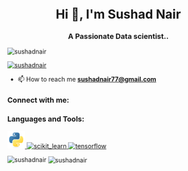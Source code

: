 
<h1 align="center">Hi 👋, I'm Sushad Nair</h1>
<h3 align="center">A Passionate Data scientist..</h3>

<p align="left"> <img src="https://komarev.com/ghpvc/?username=sushadnair&label=Profile%20views&color=0e75b6&style=flat" alt="sushadnair" /> </p>

<p align="left"> <a href="https://github.com/ryo-ma/github-profile-trophy"><img src="https://github-profile-trophy.vercel.app/?username=sushadnair" alt="sushadnair" /></a> </p>

- 📫 How to reach me **sushadnair77@gmail.com**

<h3 align="left">Connect with me:</h3>
<p align="left">

</p>

<h3 align="left">Languages and Tools:</h3>
<p align="left"> <a href="https://www.python.org" target="_blank"> <img src="https://raw.githubusercontent.com/devicons/devicon/master/icons/python/python-original.svg" alt="python" width="40" height="40"/> </a> <a href="https://scikit-learn.org/" target="_blank"> <img src="https://upload.wikimedia.org/wikipedia/commons/0/05/Scikit_learn_logo_small.svg" alt="scikit_learn" width="40" height="40"/> </a> <a href="https://www.tensorflow.org" target="_blank"> <img src="https://www.vectorlogo.zone/logos/tensorflow/tensorflow-icon.svg" alt="tensorflow" width="40" height="40"/> </a> </p>

<p><img align="left" src="https://github-readme-stats.vercel.app/api/top-langs?username=sushadnair&show_icons=true&locale=en&layout=compact" alt="sushadnair" /></p>

<p>&nbsp;<img align="center" src="https://github-readme-stats.vercel.app/api?username=sushadnair&show_icons=true&locale=en" alt="sushadnair" /></p>
